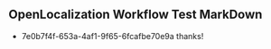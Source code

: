## OpenLocalization Workflow Test MarkDown
* 7e0b7f4f-653a-4af1-9f65-6fcafbe70e9a thanks!

<!--HONumber=Jul16_HO4-->


